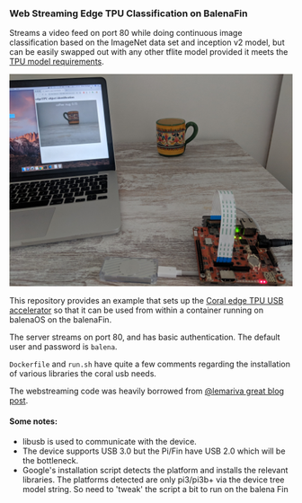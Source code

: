 ### Web Streaming Edge TPU Classification on BalenaFin

Streams a video feed on port 80 while doing continuous image classification based on the ImageNet data set and inception v2 model, but can be easily swapped out with any other tflite model provided it meets the [TPU model requirements](https://coral.withgoogle.com/docs/edgetpu/models-intro/).

![fin and coral](images/web_stream_coral.jpg)

This repository provides an example that sets up the [Coral edge TPU USB accelerator](https://coral.withgoogle.com/products/accelerator/) so that it can be used from within a container running on balenaOS on the balenaFin.

The server streams on port 80, and has basic authentication. The default user and password is `balena`.

`Dockerfile` and `run.sh` have quite a few comments regarding the installation of various libraries the coral usb needs.

The webstreaming code was heavily borrowed from [@lemariva great blog post](https://lemariva.com/blog/2019/04/edge-tpu-coral-usb-accelerator-dockerized).

#### Some notes:
- libusb is used to communicate with the device.
- The device supports USB 3.0 but the Pi/Fin have USB 2.0 which will be the bottleneck.
- Google's installation script detects the platform and installs the relevant libraries. The platforms detected are only pi3/pi3b+ via the device tree model string. So need to 'tweak' the script a bit to run on the balena Fin
